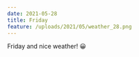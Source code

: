```yaml
---
date: 2021-05-28
title: Friday
feature: /uploads/2021/05/weather_28.png
---
```


Friday and nice weather! 😀
